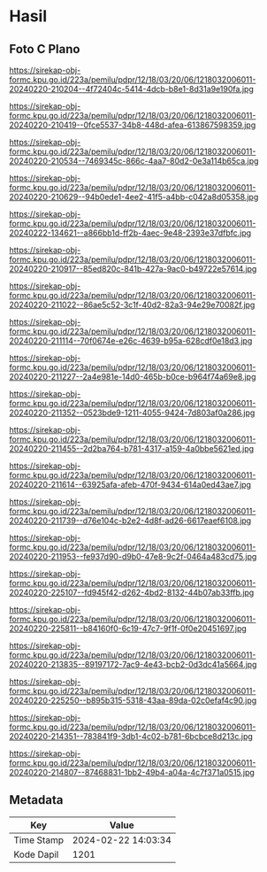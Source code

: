 # Hasil

## Foto C Plano

https://sirekap-obj-formc.kpu.go.id/223a/pemilu/pdpr/12/18/03/20/06/1218032006011-20240220-210204--4f72404c-5414-4dcb-b8e1-8d31a9e190fa.jpg

https://sirekap-obj-formc.kpu.go.id/223a/pemilu/pdpr/12/18/03/20/06/1218032006011-20240220-210419--0fce5537-34b8-448d-afea-613867598359.jpg

https://sirekap-obj-formc.kpu.go.id/223a/pemilu/pdpr/12/18/03/20/06/1218032006011-20240220-210534--7469345c-866c-4aa7-80d2-0e3a114b65ca.jpg

https://sirekap-obj-formc.kpu.go.id/223a/pemilu/pdpr/12/18/03/20/06/1218032006011-20240220-210629--94b0ede1-4ee2-41f5-a4bb-c042a8d05358.jpg

https://sirekap-obj-formc.kpu.go.id/223a/pemilu/pdpr/12/18/03/20/06/1218032006011-20240222-134621--a866bb1d-ff2b-4aec-9e48-2393e37dfbfc.jpg

https://sirekap-obj-formc.kpu.go.id/223a/pemilu/pdpr/12/18/03/20/06/1218032006011-20240220-210917--85ed820c-841b-427a-9ac0-b49722e57614.jpg

https://sirekap-obj-formc.kpu.go.id/223a/pemilu/pdpr/12/18/03/20/06/1218032006011-20240220-211022--86ae5c52-3c1f-40d2-82a3-94e29e70082f.jpg

https://sirekap-obj-formc.kpu.go.id/223a/pemilu/pdpr/12/18/03/20/06/1218032006011-20240220-211114--70f0674e-e26c-4639-b95a-628cdf0e18d3.jpg

https://sirekap-obj-formc.kpu.go.id/223a/pemilu/pdpr/12/18/03/20/06/1218032006011-20240220-211227--2a4e981e-14d0-465b-b0ce-b964f74a69e8.jpg

https://sirekap-obj-formc.kpu.go.id/223a/pemilu/pdpr/12/18/03/20/06/1218032006011-20240220-211352--0523bde9-1211-4055-9424-7d803af0a286.jpg

https://sirekap-obj-formc.kpu.go.id/223a/pemilu/pdpr/12/18/03/20/06/1218032006011-20240220-211455--2d2ba764-b781-4317-a159-4a0bbe5621ed.jpg

https://sirekap-obj-formc.kpu.go.id/223a/pemilu/pdpr/12/18/03/20/06/1218032006011-20240220-211614--63925afa-afeb-470f-9434-614a0ed43ae7.jpg

https://sirekap-obj-formc.kpu.go.id/223a/pemilu/pdpr/12/18/03/20/06/1218032006011-20240220-211739--d76e104c-b2e2-4d8f-ad26-6617eaef6108.jpg

https://sirekap-obj-formc.kpu.go.id/223a/pemilu/pdpr/12/18/03/20/06/1218032006011-20240220-211953--fe937d90-d9b0-47e8-9c2f-0464a483cd75.jpg

https://sirekap-obj-formc.kpu.go.id/223a/pemilu/pdpr/12/18/03/20/06/1218032006011-20240220-225107--fd945f42-d262-4bd2-8132-44b07ab33ffb.jpg

https://sirekap-obj-formc.kpu.go.id/223a/pemilu/pdpr/12/18/03/20/06/1218032006011-20240220-225811--b84160f0-6c19-47c7-9f1f-0f0e20451697.jpg

https://sirekap-obj-formc.kpu.go.id/223a/pemilu/pdpr/12/18/03/20/06/1218032006011-20240220-213835--89197172-7ac9-4e43-bcb2-0d3dc41a5664.jpg

https://sirekap-obj-formc.kpu.go.id/223a/pemilu/pdpr/12/18/03/20/06/1218032006011-20240220-225250--b895b315-5318-43aa-89da-02c0efaf4c90.jpg

https://sirekap-obj-formc.kpu.go.id/223a/pemilu/pdpr/12/18/03/20/06/1218032006011-20240220-214351--783841f9-3db1-4c02-b781-6bcbce8d213c.jpg

https://sirekap-obj-formc.kpu.go.id/223a/pemilu/pdpr/12/18/03/20/06/1218032006011-20240220-214807--87468831-1bb2-49b4-a04a-4c7f371a0515.jpg


## Metadata

| Key        | Value               |
| ---------- | ------------------- |
| Time Stamp | 2024-02-22 14:03:34 |
| Kode Dapil | 1201                |



